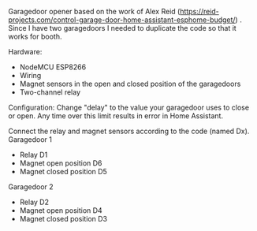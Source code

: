 Garagedoor opener based on the work of Alex Reid (https://reid-projects.com/control-garage-door-home-assistant-esphome-budget/) . 
Since I have two garagedoors I needed to duplicate the code so that it works for booth.

Hardware:
- NodeMCU ESP8266
- Wiring
- Magnet sensors in the open and closed position of the garagedoors
- Two-channel relay

Configuration:
Change "delay" to the value your garagedoor uses to close or open. Any time over this limit results in error in Home Assistant.

Connect the relay and magnet sensors according to the code (named Dx).
Garagedoor 1
- Relay D1
- Magnet open position D6
- Magnet closed position D5

Garagedoor 2
- Relay D2
- Magnet open position D4
- Magnet closed position D3
